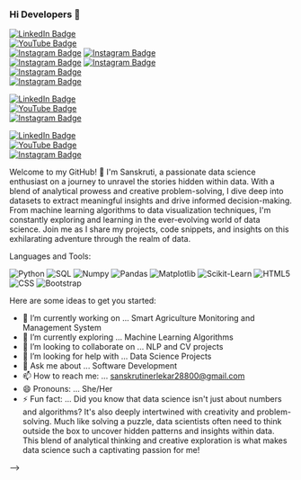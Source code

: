 ### Hi Developers 👋

[![LinkedIn Badge](https://img.shields.io/badge/-LinkedIn_Profile_Link-blue?style=flat-square&logo=LinkedIn&logoColor=white)](https://www.linkedin.com/in/sanskruti-n-0b866733b/)  
[![YouTube Badge](https://img.shields.io/badge/-YouTube_Channel_Link-red?style=flat-square&logo=YouTube&logoColor=white)](https://www.youtube.com/@SanskrutiN)  
[![Instagram Badge](https://img.shields.io/badge/-Instagram_Profile_Link-purple?style=flat-square&logo=Instagram&logoColor=white)](https://www.instagram.com/your_instagram_handle/)
[![Instagram Badge](https://img.shields.io/badge/-Instagram_Profile_Link-e4405f?style=flat-square&logo=Instagram&logoColor=white)](https://www.instagram.com/your_instagram_handle/)  
[![Instagram Badge](https://img.shields.io/badge/-Instagram_Profile_Link-c13584?style=flat-square&logo=Instagram&logoColor=white)](https://www.instagram.com/your_instagram_handle/)
[![Instagram Badge](https://img.shields.io/badge/-Instagram_Profile_Link-ff1493?style=flat-square&logo=Instagram&logoColor=white)](https://www.instagram.com/your_instagram_handle/)  
[![Instagram Badge](https://img.shields.io/badge/-Instagram_Profile_Link-ff4500?style=flat-square&logo=Instagram&logoColor=white)](https://www.instagram.com/your_instagram_handle/)  
[![Instagram Badge](https://img.shields.io/badge/-Instagram_Profile_Link-ffd700?style=flat-square&logo=Instagram&logoColor=white)](https://www.instagram.com/your_instagram_handle/)

[![LinkedIn Badge](https://img.shields.io/badge/-LinkedIn_Profile_Link-040bfd?style=flat-square&logo=LinkedIn&logoColor=white)](https://www.linkedin.com/in/sanskruti-n-0b866733b/)  
[![YouTube Badge](https://img.shields.io/badge/-YouTube_Channel_Link-ff4500?style=flat-square&logo=YouTube&logoColor=white)](https://www.youtube.com/@SanskrutiN)  
[![Instagram Badge](https://img.shields.io/badge/-Instagram_Profile_Link-1efd04?style=flat-square&logo=Instagram&logoColor=white)](https://www.instagram.com/your_instagram_handle/)

[![LinkedIn Badge](https://img.shields.io/badge/-LinkedIn_Profile_Link-040bfd?style=flat-square&logo=LinkedIn&logoColor=white)](https://www.linkedin.com/in/sanskruti-n-0b866733b/)  
[![YouTube Badge](https://img.shields.io/badge/-YouTube_Channel_Link-ff4500?style=flat-square&logo=YouTube&logoColor=white)](https://www.youtube.com/@SanskrutiN)  
[![Instagram Badge](https://img.shields.io/badge/-Instagram_Profile_Link-purple?style=flat-square&logo=Instagram&logoColor=white)](https://www.instagram.com/your_instagram_handle/)








Welcome to my GitHub! 👋 I'm Sanskruti, a passionate data science enthusiast on a journey to unravel the stories hidden within data. 
With a blend of analytical prowess and creative problem-solving, I dive deep into datasets to extract meaningful insights and drive informed decision-making. 
From machine learning algorithms to data visualization techniques, I'm constantly exploring and learning in the ever-evolving world of data science. 
Join me as I share my projects, code snippets, and insights on this exhilarating adventure through the realm of data.


Languages and Tools: 

<img alt="Python" src="https://img.shields.io/badge/python%20-%23306998.svg?style=flat-square&logo=python&logoColor=white"/> <img alt="SQL" src="https://img.shields.io/badge/sql%20-%23F8971D.svg?style=flat-square&logo=sql&logoColor=white"/> <img alt="Numpy" src="https://img.shields.io/badge/numpy%20-%23013243.svg?style=flat-square&logo=numpy&logoColor=white"/> <img alt="Pandas" src="https://img.shields.io/badge/pandas%20-%23150458.svg?style=flat-square&logo=pandas&logoColor=white"/> <img alt="Matplotlib" src="https://img.shields.io/badge/matplotlib%20-%2311557C.svg?style=flat-square&logo=matplotlib&logoColor=white"/> <img alt="Scikit-Learn" src="https://img.shields.io/badge/scikitlearn%20-%23F7931E.svg?style=flat-square&logo=scikitlearn&logoColor=white"/> <img alt="HTML5" src="https://img.shields.io/badge/html%20-%23E34F26.svg?style=flat-square&logo=html&logoColor=white"/> <img alt="CSS" src="https://img.shields.io/badge/css%20-%23264DE4.svg?style=flat-square&logo=css&logoColor=white"/> <img alt="Bootstrap" src="https://img.shields.io/badge/bootstrap%20-%23563D7C.svg?style=flat-square&logo=bootstrap&logoColor=white"/>



Here are some ideas to get you started:

- 🔭 I’m currently working on ... Smart Agriculture Monitoring and Management System
- 🌱 I’m currently exploring ... Machine Learning Algorithms
- 👯 I’m looking to collaborate on ... NLP and CV projects
- 🤔 I’m looking for help with ... Data Science Projects
- 💬 Ask me about ... Software Development
- 📫 How to reach me: ... sanskrutinerlekar28800@gmail.com
- 😄 Pronouns: ... She/Her
- ⚡ Fun fact: ... Did you know that data science isn't just about numbers and algorithms?
                   It's also deeply intertwined with creativity and problem-solving.
                   Much like solving a puzzle, data scientists often need to think outside the box to uncover hidden patterns and insights within data.
                   This blend of analytical thinking and creative exploration is what makes data science such a captivating passion for me!
      

-->
